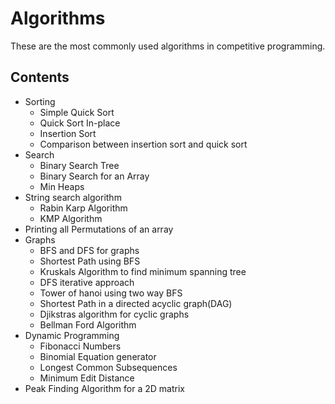 # Algorithms
These are the most commonly used algorithms in competitive programming.

Contents
---------
* Sorting
   * Simple Quick Sort
   * Quick Sort In-place 
   * Insertion Sort 
   * Comparison between insertion sort and quick sort <br />
* Search
   * Binary Search Tree
   * Binary Search for an Array
   * Min Heaps
* String search algorithm
   * Rabin Karp Algorithm
   * KMP Algorithm
* Printing all Permutations of an array
* Graphs
  * BFS and DFS for graphs
  * Shortest Path using BFS
  * Kruskals Algorithm to find minimum spanning tree
  * DFS iterative approach
  * Tower of hanoi using two way BFS
  * Shortest Path in a directed acyclic graph(DAG)
  * Djikstras algorithm for cyclic graphs
  * Bellman Ford Algorithm
* Dynamic Programming
  * Fibonacci Numbers
  * Binomial Equation generator
  * Longest Common Subsequences
  * Minimum Edit Distance
* Peak Finding Algorithm for a 2D matrix



